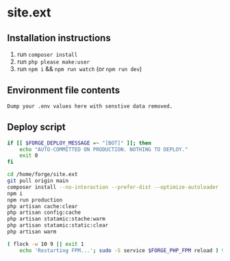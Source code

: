 # site.ext

## Installation instructions

1. run `composer install`
2. run `php please make:user`
3. run `npm i` && `npm run watch` (or `npm run dev`)

## Environment file contents

```env
Dump your .env values here with senstive data removed.
```

## Deploy script

```bash
if [[ $FORGE_DEPLOY_MESSAGE =~ "[BOT]" ]]; then
    echo "AUTO-COMMITTED ON PRODUCTION. NOTHING TO DEPLOY."
    exit 0
fi

cd /home/forge/site.ext
git pull origin main
composer install --no-interaction --prefer-dist --optimize-autoloader
npm i
npm run production
php artisan cache:clear
php artisan config:cache
php artisan statamic:stache:warm
php artisan statamic:static:clear
php artisan warm

( flock -w 10 9 || exit 1
    echo 'Restarting FPM...'; sudo -S service $FORGE_PHP_FPM reload ) 9>/tmp/fpmlock
```
